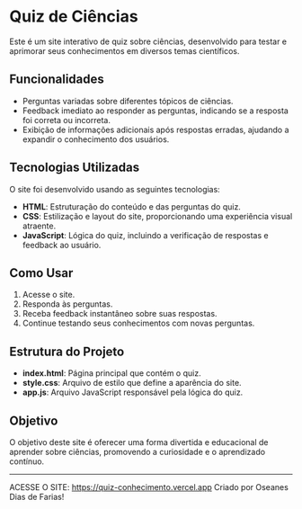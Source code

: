 # Quiz de Ciências

Este é um site interativo de quiz sobre ciências, desenvolvido para testar e aprimorar seus conhecimentos em diversos temas científicos.

## Funcionalidades

- Perguntas variadas sobre diferentes tópicos de ciências.
- Feedback imediato ao responder as perguntas, indicando se a resposta foi correta ou incorreta.
- Exibição de informações adicionais após respostas erradas, ajudando a expandir o conhecimento dos usuários.

## Tecnologias Utilizadas

O site foi desenvolvido usando as seguintes tecnologias:

- **HTML**: Estruturação do conteúdo e das perguntas do quiz.
- **CSS**: Estilização e layout do site, proporcionando uma experiência visual atraente.
- **JavaScript**: Lógica do quiz, incluindo a verificação de respostas e feedback ao usuário.

## Como Usar

1. Acesse o site.
2. Responda às perguntas.
3. Receba feedback instantâneo sobre suas respostas.
4. Continue testando seus conhecimentos com novas perguntas.

## Estrutura do Projeto

- **index.html**: Página principal que contém o quiz.
- **style.css**: Arquivo de estilo que define a aparência do site.
- **app.js**: Arquivo JavaScript responsável pela lógica do quiz.

## Objetivo

O objetivo deste site é oferecer uma forma divertida e educacional de aprender sobre ciências, promovendo a curiosidade e o aprendizado contínuo.

---
ACESSE O SITE: https://quiz-conhecimento.vercel.app
Criado por Oseanes Dias de Farias!